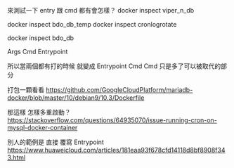 
來測試一下
entry 跟 cmd 都有會怎樣？
docker inspect viper_n_db

docker inspect bdo_db_temp
docker inspect cronlogrotate

docker inspect bdo_db

Args
Cmd
Entrypoint

所以當兩個都有打的時候
就變成
Entrypoint Cmd
Cmd 只是多了可以被取代的部分



打包一顆看看
https://github.com/GoogleCloudPlatform/mariadb-docker/blob/master/10/debian9/10.3/Dockerfile


那這樣 怎樣多重啟動？
https://stackoverflow.com/questions/64935070/issue-running-cron-on-mysql-docker-container


別人的範例是 直接 覆寫 Entrypoint
https://www.huaweicloud.com/articles/181eaa93f678cfd14118d8bf8908f343.html